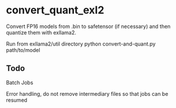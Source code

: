 # convert_quant_exl2
Convert FP16 models from .bin to safetensor (if necessary) and then quantize them with exllama2.

Run from exllama2/util directory
python convert-and-quant.py path/to/model

## Todo

Batch Jobs

Error handling, do not remove intermediary files so that jobs can be resumed 
